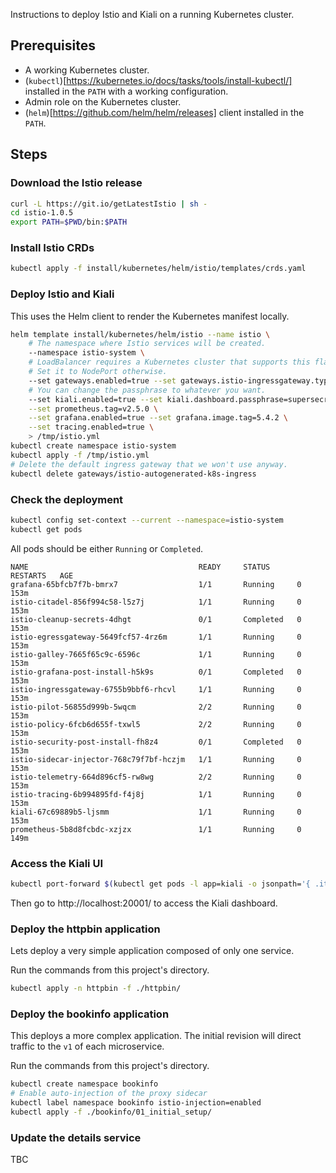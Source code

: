 Instructions to deploy Istio and Kiali on a running Kubernetes cluster.

## Prerequisites

* A working Kubernetes cluster.
* (`kubectl`)[https://kubernetes.io/docs/tasks/tools/install-kubectl/] installed in the `PATH` with a working configuration.
* Admin role on the Kubernetes cluster.
* (`helm`)[https://github.com/helm/helm/releases] client installed in the `PATH`.

## Steps

### Download the Istio release

```bash
curl -L https://git.io/getLatestIstio | sh -
cd istio-1.0.5
export PATH=$PWD/bin:$PATH
```

### Install Istio CRDs

```bash
kubectl apply -f install/kubernetes/helm/istio/templates/crds.yaml
```

### Deploy Istio and Kiali

This uses the Helm client to render the Kubernetes manifest locally.

```bash
helm template install/kubernetes/helm/istio --name istio \
    # The namespace where Istio services will be created.
    --namespace istio-system \
    # LoadBalancer requires a Kubernetes cluster that supports this flavor.
    # Set it to NodePort otherwise.
    --set gateways.enabled=true --set gateways.istio-ingressgateway.type=LoadBalancer \
    # You can change the passphrase to whatever you want.
    --set kiali.enabled=true --set kiali.dashboard.passphrase=supersecret --set kiali.tag=v0.12 \
    --set prometheus.tag=v2.5.0 \
    --set grafana.enabled=true --set grafana.image.tag=5.4.2 \
    --set tracing.enabled=true \
    > /tmp/istio.yml
kubectl create namespace istio-system
kubectl apply -f /tmp/istio.yml
# Delete the default ingress gateway that we won't use anyway.
kubectl delete gateways/istio-autogenerated-k8s-ingress
```

### Check the deployment

```bash
kubectl config set-context --current --namespace=istio-system
kubectl get pods
```

All pods should be either `Running` or `Completed`.

```
NAME                                      READY     STATUS      RESTARTS   AGE
grafana-65bfcb7f7b-bmrx7                  1/1       Running     0          153m
istio-citadel-856f994c58-l5z7j            1/1       Running     0          153m
istio-cleanup-secrets-4dhgt               0/1       Completed   0          153m
istio-egressgateway-5649fcf57-4rz6m       1/1       Running     0          153m
istio-galley-7665f65c9c-6596c             1/1       Running     0          153m
istio-grafana-post-install-h5k9s          0/1       Completed   0          153m
istio-ingressgateway-6755b9bbf6-rhcvl     1/1       Running     0          153m
istio-pilot-56855d999b-5wqcm              2/2       Running     0          153m
istio-policy-6fcb6d655f-txwl5             2/2       Running     0          153m
istio-security-post-install-fh8z4         0/1       Completed   0          153m
istio-sidecar-injector-768c79f7bf-hczjm   1/1       Running     0          153m
istio-telemetry-664d896cf5-rw8wg          2/2       Running     0          153m
istio-tracing-6b994895fd-f4j8j            1/1       Running     0          153m
kiali-67c69889b5-ljsmm                    1/1       Running     0          153m
prometheus-5b8d8fcbdc-xzjzx               1/1       Running     0          149m
```

### Access the Kiali UI

```bash
kubectl port-forward $(kubectl get pods -l app=kiali -o jsonpath='{ .items[0].metadata.name }') 20001
```

Then go to http://localhost:20001/ to access the Kiali dashboard.

### Deploy the httpbin application

Lets deploy a very simple application composed of only one service.

Run the commands from this project's directory.

```bash
kubectl apply -n httpbin -f ./httpbin/
```

### Deploy the bookinfo application

This deploys a more complex application. The initial revision will direct traffic to the `v1` of each microservice.

Run the commands from this project's directory.

```bash
kubectl create namespace bookinfo
# Enable auto-injection of the proxy sidecar
kubectl label namespace bookinfo istio-injection=enabled
kubectl apply -f ./bookinfo/01_initial_setup/
```

### Update the details service

TBC

